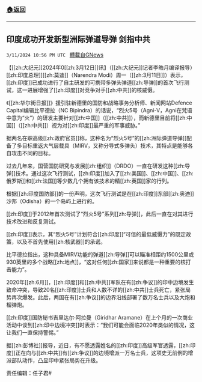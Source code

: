 ###  [:house:返回](README.md)
---


## 印度成功开发新型洲际弹道导弹 剑指中共
`3/11/2024 10:56 PM UTC ` [轉載自GNews](https://gnews.org/articles/2385834)

【[[zh:大纪元]]2024年0[[zh:3月12日]]讯】（[[zh:大纪元]]记者李皓月编译报导）[[zh:印度总理]][[zh:莫迪]]（Narendra Modi）周一（[[zh:3月11日]]）表示，[[zh:印度]]已成功进行了自主研发的可携带多弹头弹道[[zh:导弹]]的首次飞行测试，这一进展增强了[[zh:印度]]对竞争对手[[zh:中共]]的核威慑。

《[[zh:华尔街日报]]》援引驻新德里的国防和战略事务分析师、新闻网站Defence Capital编辑比平德拉（NC Bipindra）的话说，“烈火5号（Agni-V，Agni在梵语中意为“火”）的研发主要针对[[zh:中国]]（[[zh:中共]]），而新德里目前将[[zh:中国]]（[[zh:中共]]）视为对[[zh:印度]]最严重的军事威胁。”

据两名在职高级[[zh:政府官员]]称，这种名为“烈火5号”的[[zh:洲际弹道导弹]]配备了多目标重返大气层载具（MIRV，又称分导式多弹头）技术，其特点是能够各自攻击不同的目标。

过去几年来，国营国防研究与发展[[zh:组织]]（DRDO）一直在研发这种[[zh:导弹]]技术。通过这次飞行测试，[[zh:印度]]加入了[[zh:美国]]、[[zh:中国]]、[[zh:俄罗斯]]和[[zh:法国]]等少数几个拥有该技术的精[[zh:英国]]家的行列。

根据[[zh:印度国防部]]的一份声明，这次飞行测试是在[[zh:印度]]东部[[zh:奥迪]]沙邦（Odisha）的一个岛屿上进行的。

[[zh:印度]]于2012年首次测试了“烈火5号”系列[[zh:导弹]]，此后一直在对其进行技术改进和反复测试。

[[zh:印度]]表示，其“烈火5号”计划符合[[zh:印度]]“可信的最低威慑力”的既定政策，以及不首先使用[[zh:核武器]]的承诺。

比平德拉指出，这种具备MIRV功能的弹道[[zh:导弹]]可以瞄准相距约1500公里或930英里的多个战略[[zh:地点]]，“这对任何[[zh:国家]]来说都是一种重要的核打击能力”。

2020年[[zh:6月]]，[[zh:印度]]和[[zh:中共]]军队在有[[zh:争议]]的印中边境发生致命冲突，导致20名[[zh:印度]]士兵和人数不详的[[zh:中共]]士兵死亡，紧张局势再次爆发。此后，两国在有[[zh:争议]]的边界沿线部署了数万名士兵以及大炮和榴弹炮。

[[zh:印度]]国防秘书吉里达尔‧阿拉曼（Giridhar Aramane）在上个月的一次商业活动中谈到[[zh:印中边境冲突]]时表示：“我们可能会面临2020年类似的情况，这让我们一直保持警惕。”

据[[zh:彭博社]]报导，近日，有不愿透露姓名的[[zh:印度]]高级军官透露，[[zh:印度]]正在向与[[zh:中共]]有[[zh:争议]]的边境增派一万名士兵，这项史无前例的增派部队动作，凸显印中紧张局势在升级。

责任编辑：任子君#
